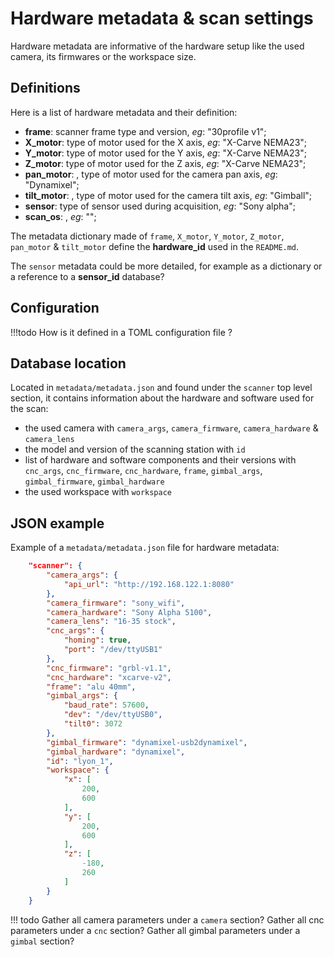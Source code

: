 Hardware metadata & scan settings
=================================
Hardware metadata are informative of the hardware setup like the used camera, its firmwares or the workspace size.

## Definitions
Here is a list of hardware metadata and their definition:
* **frame**: scanner frame type and version, _eg_: "30profile v1";
* **X_motor**: type of motor used for the X axis, _eg_: "X-Carve NEMA23";
* **Y_motor**: type of motor used for the Y axis, _eg_: "X-Carve NEMA23";
* **Z_motor**: type of motor used for the Z axis, _eg_: "X-Carve NEMA23";
* **pan_motor**: , type of motor used for the camera pan axis, _eg_: "Dynamixel";
* **tilt_motor**: , type of motor used for the camera tilt axis, _eg_: "Gimball";
* **sensor**: type of sensor used during acquisition, _eg_: "Sony alpha";
* **scan_os**: , _eg_: "";

The metadata dictionary made of `frame`, `X_motor`, `Y_motor`, `Z_motor`, `pan_motor` & `tilt_motor` define the **hardware_id** used in the `README.md`.

The `sensor` metadata could be more detailed, for example as a dictionary or a reference to a **sensor_id** database?

## Configuration

!!!todo
    How is it defined in a TOML configuration file ?

## Database location
Located in `metadata/metadata.json` and found under the `scanner` top level section, it contains information about the hardware and software used for the scan:

- the used camera with `camera_args`, `camera_firmware`,  `camera_hardware` &  `camera_lens`
- the model and version of the scanning station with `id`
- list of hardware and software components and their versions with `cnc_args`, `cnc_firmware`, `cnc_hardware`, `frame`, `gimbal_args`, `gimbal_firmware`, `gimbal_hardware`
- the used workspace with `workspace`


## JSON example
Example of a `metadata/metadata.json` file for hardware metadata:
```json
    "scanner": {
        "camera_args": {
            "api_url": "http://192.168.122.1:8080"
        },
        "camera_firmware": "sony_wifi",
        "camera_hardware": "Sony Alpha 5100",
        "camera_lens": "16-35 stock",
        "cnc_args": {
            "homing": true,
            "port": "/dev/ttyUSB1"
        },
        "cnc_firmware": "grbl-v1.1",
        "cnc_hardware": "xcarve-v2",
        "frame": "alu 40mm",
        "gimbal_args": {
            "baud_rate": 57600,
            "dev": "/dev/ttyUSB0",
            "tilt0": 3072
        },
        "gimbal_firmware": "dynamixel-usb2dynamixel",
        "gimbal_hardware": "dynamixel",
        "id": "lyon_1",
        "workspace": {
            "x": [
                200,
                600
            ],
            "y": [
                200,
                600
            ],
            "z": [
                -180,
                260
            ]
        }
    }
```

!!! todo
    Gather all camera parameters under a `camera` section?
    Gather all cnc parameters under a `cnc` section?
    Gather all gimbal parameters under a `gimbal` section?

